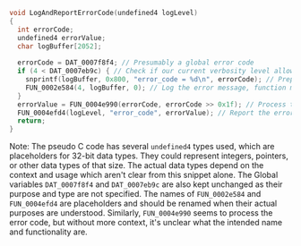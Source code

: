 ```c
void LogAndReportErrorCode(undefined4 logLevel)
{
  int errorCode;
  undefined4 errorValue;
  char logBuffer[2052];
  
  errorCode = DAT_0007f8f4; // Presumably a global error code
  if (4 < DAT_0007eb9c) { // Check if our current verbosity level allows us to log this message
    snprintf(logBuffer, 0x800, "error_code = %d\n", errorCode); // Prepare the log message
    FUN_0002e584(4, logBuffer, 0); // Log the error message, function might be `LogMessage` or similar
  }
  errorValue = FUN_0004e990(errorCode, errorCode >> 0x1f); // Process the error code, possibly to get a friendly description or a formatted value
  FUN_0004efd4(logLevel, "error_code", errorValue); // Report the error code, function might be `ReportError` or similar
  return;
}
```

Note: The pseudo C code has several `undefined4` types used, which are placeholders for 32-bit data types. They could represent integers, pointers, or other data types of that size. The actual data types depend on the context and usage which aren't clear from this snippet alone. The Global variables `DAT_0007f8f4` and `DAT_0007eb9c` are also kept unchanged as their purpose and type are not specified. The names of `FUN_0002e584` and `FUN_0004efd4` are placeholders and should be renamed when their actual purposes are understood. Similarly, `FUN_0004e990` seems to process the error code, but without more context, it's unclear what the intended name and functionality are.